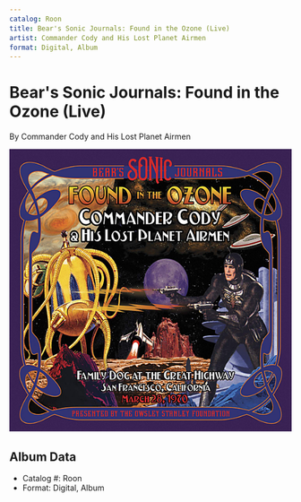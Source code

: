 ```yaml
---
catalog: Roon
title: Bear's Sonic Journals: Found in the Ozone (Live)
artist: Commander Cody and His Lost Planet Airmen
format: Digital, Album
---
```


# Bear's Sonic Journals: Found in the Ozone (Live)

By Commander Cody and His Lost Planet Airmen

![](../../assets/albumcovers/Commander_Cody_and_His_Lost_Planet_Airmen-Bears_Sonic_Journals-_Found_in_the_Ozone_Live.png)

## Album Data

- Catalog #: Roon
- Format: Digital, Album

